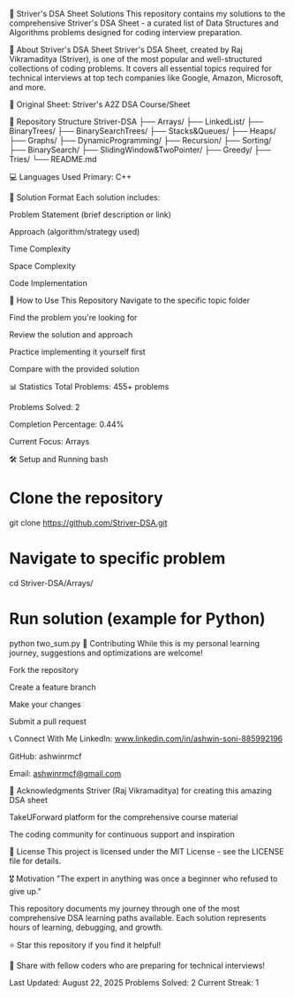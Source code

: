 🚀 Striver's DSA Sheet Solutions
This repository contains my solutions to the comprehensive Striver's DSA Sheet - a curated list of Data Structures and Algorithms problems designed for coding interview preparation.

📖 About Striver's DSA Sheet
Striver's DSA Sheet, created by Raj Vikramaditya (Striver), is one of the most popular and well-structured collections of coding problems. It covers all essential topics required for technical interviews at top tech companies like Google, Amazon, Microsoft, and more.

🔗 Original Sheet: Striver's A2Z DSA Course/Sheet

📁 Repository Structure
Striver-DSA
├── Arrays/
├── LinkedList/
├── BinaryTrees/
├── BinarySearchTrees/
├── Stacks&Queues/
├── Heaps/
├── Graphs/
├── DynamicProgramming/
├── Recursion/
├── Sorting/
├── BinarySearch/
├── SlidingWindow&TwoPointer/
├── Greedy/
├── Tries/
└── README.md

💻 Languages Used
Primary: C++ 

📝 Solution Format
Each solution includes:

Problem Statement (brief description or link)

Approach (algorithm/strategy used)

Time Complexity

Space Complexity

Code Implementation

🚀 How to Use This Repository
Navigate to the specific topic folder

Find the problem you're looking for

Review the solution and approach

Practice implementing it yourself first

Compare with the provided solution

📊 Statistics
Total Problems: 455+ problems

Problems Solved: 2

Completion Percentage: 0.44%

Current Focus: Arrays

🛠️ Setup and Running
bash
# Clone the repository
git clone https://github.com/Striver-DSA.git

# Navigate to specific problem
cd Striver-DSA/Arrays/

# Run solution (example for Python)
python two_sum.py
🤝 Contributing
While this is my personal learning journey, suggestions and optimizations are welcome!

Fork the repository

Create a feature branch

Make your changes

Submit a pull request

📞 Connect With Me
LinkedIn: www.linkedin.com/in/ashwin-soni-885992196

GitHub: ashwinrmcf

Email: ashwinrmcf@gmail.com

🙏 Acknowledgments
Striver (Raj Vikramaditya) for creating this amazing DSA sheet

TakeUForward platform for the comprehensive course material

The coding community for continuous support and inspiration

📜 License
This project is licensed under the MIT License - see the LICENSE file for details.

🎖️ Motivation
"The expert in anything was once a beginner who refused to give up."

This repository documents my journey through one of the most comprehensive DSA learning paths available. Each solution represents hours of learning, debugging, and growth.

⭐ Star this repository if you find it helpful!

📢 Share with fellow coders who are preparing for technical interviews!

Last Updated: August 22, 2025
Problems Solved: 2
Current Streak: 1
